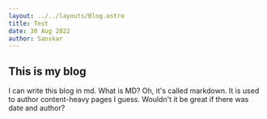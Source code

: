 ```yaml
---
layout: ../../layouts/Blog.astro
title: Test
date: 30 Aug 2022
author: Sanskar
---
```


## This is my blog

I can write this blog in md.
What is MD? Oh, it's called markdown.
It is used to author content-heavy pages I guess.
Wouldn't it be great if there was date and author?

